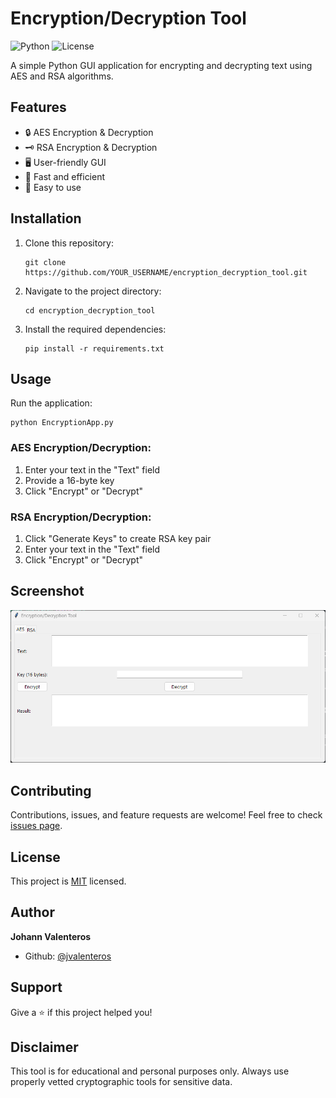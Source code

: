 # Encryption/Decryption Tool

![Python](https://img.shields.io/badge/Python-3.7%2B-blue?style=for-the-badge&logo=python)
![License](https://img.shields.io/badge/License-MIT-green?style=for-the-badge)

A simple Python GUI application for encrypting and decrypting text using AES and RSA algorithms.

## Features

- 🔒 AES Encryption & Decryption
- 🗝️ RSA Encryption & Decryption
- 🖥️ User-friendly GUI
- 🚀 Fast and efficient
- 🔧 Easy to use

## Installation

1. Clone this repository:
   ```
   git clone https://github.com/YOUR_USERNAME/encryption_decryption_tool.git
   ```
2. Navigate to the project directory:
   ```
   cd encryption_decryption_tool
   ```
3. Install the required dependencies:
   ```
   pip install -r requirements.txt
   ```

## Usage

Run the application:

```
python EncryptionApp.py
```

### AES Encryption/Decryption:
1. Enter your text in the "Text" field
2. Provide a 16-byte key
3. Click "Encrypt" or "Decrypt"

### RSA Encryption/Decryption:
1. Click "Generate Keys" to create RSA key pair
2. Enter your text in the "Text" field
3. Click "Encrypt" or "Decrypt"

## Screenshot

![Alt text](preview.png?raw=true "Optional Title")

## Contributing

Contributions, issues, and feature requests are welcome! Feel free to check [issues page](https://github.com/YOUR_USERNAME/encryption_decryption_tool/issues).

## License

This project is [MIT](https://choosealicense.com/licenses/mit/) licensed.

## Author

**Johann Valenteros**

- Github: [@jvalenteros](https://github.com/YOUR_USERNAME)

## Support

Give a ⭐️ if this project helped you!

## Disclaimer

This tool is for educational and personal purposes only. Always use properly vetted cryptographic tools for sensitive data.
